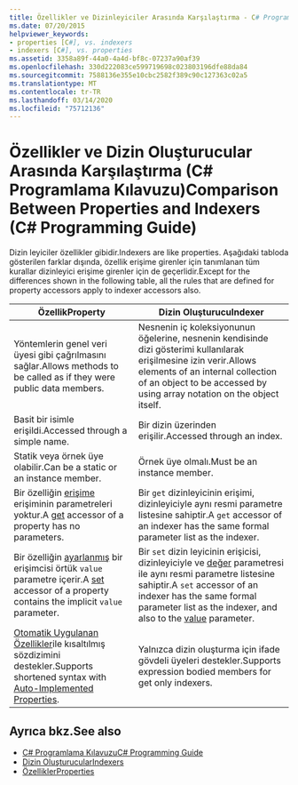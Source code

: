 ```yaml
---
title: Özellikler ve Dizinleyiciler Arasında Karşılaştırma - C# Programlama Kılavuzu
ms.date: 07/20/2015
helpviewer_keywords:
- properties [C#], vs. indexers
- indexers [C#], vs. properties
ms.assetid: 3358a89f-44a0-4a4d-bf8c-07237a90af39
ms.openlocfilehash: 330d222083ce599719698c023803196dfe88da84
ms.sourcegitcommit: 7588136e355e10cbc2582f389c90c127363c02a5
ms.translationtype: MT
ms.contentlocale: tr-TR
ms.lasthandoff: 03/14/2020
ms.locfileid: "75712136"
---
```

# <a name="comparison-between-properties-and-indexers-c-programming-guide"></a><span data-ttu-id="deaff-102">Özellikler ve Dizin Oluşturucular Arasında Karşılaştırma (C# Programlama Kılavuzu)</span><span class="sxs-lookup"><span data-stu-id="deaff-102">Comparison Between Properties and Indexers (C# Programming Guide)</span></span>
<span data-ttu-id="deaff-103">Dizin leyiciler özellikler gibidir.</span><span class="sxs-lookup"><span data-stu-id="deaff-103">Indexers are like properties.</span></span> <span data-ttu-id="deaff-104">Aşağıdaki tabloda gösterilen farklar dışında, özellik erişime girenler için tanımlanan tüm kurallar dizinleyici erişime girenler için de geçerlidir.</span><span class="sxs-lookup"><span data-stu-id="deaff-104">Except for the differences shown in the following table, all the rules that are defined for property accessors apply to indexer accessors also.</span></span>  
  
|<span data-ttu-id="deaff-105">Özellik</span><span class="sxs-lookup"><span data-stu-id="deaff-105">Property</span></span>|<span data-ttu-id="deaff-106">Dizin Oluşturucu</span><span class="sxs-lookup"><span data-stu-id="deaff-106">Indexer</span></span>|  
|--------------|-------------|  
|<span data-ttu-id="deaff-107">Yöntemlerin genel veri üyesi gibi çağrılmasını sağlar.</span><span class="sxs-lookup"><span data-stu-id="deaff-107">Allows methods to be called as if they were public data members.</span></span>|<span data-ttu-id="deaff-108">Nesnenin iç koleksiyonunun öğelerine, nesnenin kendisinde dizi gösterimi kullanılarak erişilmesine izin verir.</span><span class="sxs-lookup"><span data-stu-id="deaff-108">Allows elements of an internal collection of an object to be accessed by using array notation on the object itself.</span></span>|  
|<span data-ttu-id="deaff-109">Basit bir isimle erişildi.</span><span class="sxs-lookup"><span data-stu-id="deaff-109">Accessed through a simple name.</span></span>|<span data-ttu-id="deaff-110">Bir dizin üzerinden erişilir.</span><span class="sxs-lookup"><span data-stu-id="deaff-110">Accessed through an index.</span></span>|  
|<span data-ttu-id="deaff-111">Statik veya örnek üye olabilir.</span><span class="sxs-lookup"><span data-stu-id="deaff-111">Can be a static or an instance member.</span></span>|<span data-ttu-id="deaff-112">Örnek üye olmalı.</span><span class="sxs-lookup"><span data-stu-id="deaff-112">Must be an instance member.</span></span>|  
|<span data-ttu-id="deaff-113">Bir özelliğin [erişime](../../language-reference/keywords/get.md) erişiminin parametreleri yoktur.</span><span class="sxs-lookup"><span data-stu-id="deaff-113">A [get](../../language-reference/keywords/get.md) accessor of a property has no parameters.</span></span>|<span data-ttu-id="deaff-114">Bir `get` dizinleyicinin erişimi, dizinleyiciyle aynı resmi parametre listesine sahiptir.</span><span class="sxs-lookup"><span data-stu-id="deaff-114">A `get` accessor of an indexer has the same formal parameter list as the indexer.</span></span>|  
|<span data-ttu-id="deaff-115">Bir özelliğin [ayarlanmış](../../language-reference/keywords/set.md) bir erişimcisi örtük `value` parametre içerir.</span><span class="sxs-lookup"><span data-stu-id="deaff-115">A [set](../../language-reference/keywords/set.md) accessor of a property contains the implicit `value` parameter.</span></span>|<span data-ttu-id="deaff-116">Bir `set` dizin leyicinin erişicisi, dizinleyiciyle ve [değer](../../language-reference/keywords/value.md) parametresi ile aynı resmi parametre listesine sahiptir.</span><span class="sxs-lookup"><span data-stu-id="deaff-116">A `set` accessor of an indexer has the same formal parameter list as the indexer, and also to the [value](../../language-reference/keywords/value.md) parameter.</span></span>|  
|<span data-ttu-id="deaff-117">[Otomatik Uygulanan Özellikler](../classes-and-structs/auto-implemented-properties.md)ile kısaltılmış sözdizimini destekler.</span><span class="sxs-lookup"><span data-stu-id="deaff-117">Supports shortened syntax with [Auto-Implemented Properties](../classes-and-structs/auto-implemented-properties.md).</span></span>|<span data-ttu-id="deaff-118">Yalnızca dizin oluşturma için ifade gövdeli üyeleri destekler.</span><span class="sxs-lookup"><span data-stu-id="deaff-118">Supports expression bodied members for get only indexers.</span></span>|  
  
## <a name="see-also"></a><span data-ttu-id="deaff-119">Ayrıca bkz.</span><span class="sxs-lookup"><span data-stu-id="deaff-119">See also</span></span>

- [<span data-ttu-id="deaff-120">C# Programlama Kılavuzu</span><span class="sxs-lookup"><span data-stu-id="deaff-120">C# Programming Guide</span></span>](../index.md)
- [<span data-ttu-id="deaff-121">Dizin Oluşturucular</span><span class="sxs-lookup"><span data-stu-id="deaff-121">Indexers</span></span>](./index.md)
- [<span data-ttu-id="deaff-122">Özellikler</span><span class="sxs-lookup"><span data-stu-id="deaff-122">Properties</span></span>](../classes-and-structs/properties.md)
